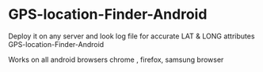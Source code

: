 # GPS-location-Finder-Android
Deploy it on any server and look  log file for accurate LAT &amp; LONG attributes
GPS-location-Finder-Android

Works on all android browsers chrome , firefox, samsung browser
